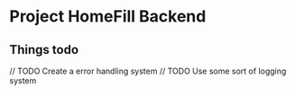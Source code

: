 # Project HomeFill Backend

## Things todo
// TODO Create a error handling system
// TODO Use some sort of logging system
